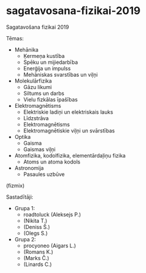 # sagatavosana-fizikai-2019
Sagatavošana fizikai 2019

Tēmas:
* Mehānika
  * Ķermeņa kustība
  * Spēku un mijiedarbība
  * Enerģija un impulss
  * Mehāniskas svarstības un viļņi
* Molekulārfizika
  * Gāzu likumi
  * Siltums un darbs
  * Vielu fizkālas īpašības
* Elektromagnētisms
  * Elektriskie ladiņi un elektriskais lauks
  * Līdzstrāva
  * Elektromagnētisms
  * Elektromagnētiskie viļņi un svārstības
* Optika
  * Gaisma
  * Gaismas viļņi
* Atomfizika, kodolfizika, elementārdaļiņu fizika
  * Atoms un atoma kodols
* Astronomija
  * Pasaules uzbūve

(fizmix)

Sastadītāji:
* Grupa 1:
  * roadtoluck (Aleksejs P.)
  * (Nikita T.)
  * (Deniss Š.)
  * (Olegs S.)
* Grupa 2:
  * procyoneo (Aigars L.)
  * (Romans K.)
  * (Marks Č.)
  * (Linards C.)
  
